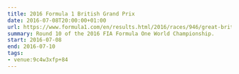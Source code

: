 ```yaml
---
title: 2016 Formula 1 British Grand Prix
date: 2016-07-08T20:00:00+01:00
url: https://www.formula1.com/en/results.html/2016/races/946/great-britain.html
summary: Round 10 of the 2016 FIA Formula One World Championship.
start: 2016-07-08
end: 2016-07-10
tags:
- venue:9c4w3xfp+84
---
```

